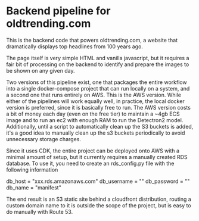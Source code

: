 
# Backend pipeline for oldtrending.com

This is the backend code that powers oldtrending.com, a website that dramatically displays top headlines from 100 years ago.

The page itself is very simple HTML and vanilla javascript, but it requires a fair bit of processing on the backend to identify and prepare the images to be shown on any given day.

Two versions of this pipeline exist, one that packages the entire workflow into a single docker-compose project that can run locally on a system, and a second one that runs entirely on AWS.  This is the AWS version.  While either of the pipelines will work equally well, in practice, the local docker version is preferred, since it is basically free to run.  The AWS version costs a bit of money each day (even on the free tier) to maintain a ~4gb ECS image and to run an ec2 with enough RAM to run the Detectron2 model.  Additionally, until a script to automatically clean up the S3 buckets is added, it's a good idea to manually clean up the s3 buckets periodically to avoid unnecessary storage charges.

Since it uses CDK, the entire project can be deployed onto AWS with a minimal amount of setup, but it currently requires a manually created RDS database.  To use it, you need to create an rds_config.py file with the following information

db_host = "xxx.rds.amazonaws.com"
db_username = ""
db_password = ""
db_name = "manifest"

The end result is an S3 static site behind a cloudfront distribution, routing a custom domain name to it is outside the scope of the project, but is easy to do manually with Route 53.

